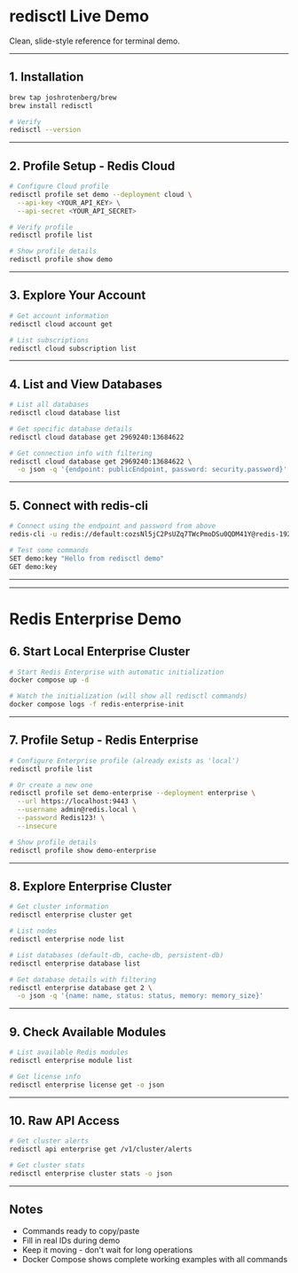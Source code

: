 # redisctl Live Demo

Clean, slide-style reference for terminal demo.

---

## 1. Installation

```bash
brew tap joshrotenberg/brew
brew install redisctl

# Verify
redisctl --version
```

---

## 2. Profile Setup - Redis Cloud

```bash
# Configure Cloud profile
redisctl profile set demo --deployment cloud \
  --api-key <YOUR_API_KEY> \
  --api-secret <YOUR_API_SECRET>

# Verify profile
redisctl profile list

# Show profile details
redisctl profile show demo
```

---

## 3. Explore Your Account

```bash
# Get account information
redisctl cloud account get

# List subscriptions
redisctl cloud subscription list
```

---

## 4. List and View Databases

```bash
# List all databases
redisctl cloud database list

# Get specific database details
redisctl cloud database get 2969240:13684622

# Get connection info with filtering
redisctl cloud database get 2969240:13684622 \
  -o json -q '{endpoint: publicEndpoint, password: security.password}'
```

---

## 5. Connect with redis-cli

```bash
# Connect using the endpoint and password from above
redis-cli -u redis://default:cozsNl5jC2PsUZq7TWcPmoDSu0QDM41Y@redis-19206.c89.us-east-1-3.ec2.redns.redis-cloud.com:19206

# Test some commands
SET demo:key "Hello from redisctl demo"
GET demo:key
```

---

---

# Redis Enterprise Demo

## 6. Start Local Enterprise Cluster

```bash
# Start Redis Enterprise with automatic initialization
docker compose up -d

# Watch the initialization (will show all redisctl commands)
docker compose logs -f redis-enterprise-init
```

---

## 7. Profile Setup - Redis Enterprise

```bash
# Configure Enterprise profile (already exists as 'local')
redisctl profile list

# Or create a new one
redisctl profile set demo-enterprise --deployment enterprise \
  --url https://localhost:9443 \
  --username admin@redis.local \
  --password Redis123! \
  --insecure

# Show profile details
redisctl profile show demo-enterprise
```

---

## 8. Explore Enterprise Cluster

```bash
# Get cluster information
redisctl enterprise cluster get

# List nodes
redisctl enterprise node list

# List databases (default-db, cache-db, persistent-db)
redisctl enterprise database list

# Get database details with filtering
redisctl enterprise database get 2 \
  -o json -q '{name: name, status: status, memory: memory_size}'
```

---

## 9. Check Available Modules

```bash
# List available Redis modules
redisctl enterprise module list

# Get license info
redisctl enterprise license get -o json
```

---

## 10. Raw API Access

```bash
# Get cluster alerts
redisctl api enterprise get /v1/cluster/alerts

# Get cluster stats
redisctl enterprise cluster stats -o json
```

---

## Notes
- Commands ready to copy/paste
- Fill in real IDs during demo
- Keep it moving - don't wait for long operations
- Docker Compose shows complete working examples with all commands

